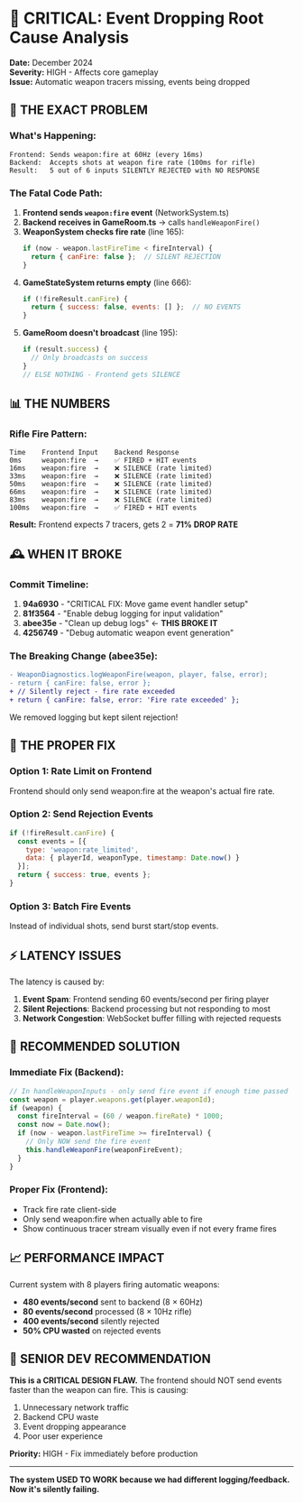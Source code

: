 # 🚨 CRITICAL: Event Dropping Root Cause Analysis

**Date:** December 2024  
**Severity:** HIGH - Affects core gameplay  
**Issue:** Automatic weapon tracers missing, events being dropped

## 🔴 THE EXACT PROBLEM

### What's Happening:
```
Frontend: Sends weapon:fire at 60Hz (every 16ms)
Backend:  Accepts shots at weapon fire rate (100ms for rifle)
Result:   5 out of 6 inputs SILENTLY REJECTED with NO RESPONSE
```

### The Fatal Code Path:

1. **Frontend sends `weapon:fire` event** (NetworkSystem.ts)
2. **Backend receives in GameRoom.ts** → calls `handleWeaponFire()`
3. **WeaponSystem checks fire rate** (line 165):
   ```javascript
   if (now - weapon.lastFireTime < fireInterval) {
     return { canFire: false };  // SILENT REJECTION
   }
   ```
4. **GameStateSystem returns empty** (line 666):
   ```javascript
   if (!fireResult.canFire) {
     return { success: false, events: [] };  // NO EVENTS
   }
   ```
5. **GameRoom doesn't broadcast** (line 195):
   ```javascript
   if (result.success) {
     // Only broadcasts on success
   }
   // ELSE NOTHING - Frontend gets SILENCE
   ```

## 📊 THE NUMBERS

### Rifle Fire Pattern:
```
Time    Frontend Input    Backend Response
0ms     weapon:fire  →    ✅ FIRED + HIT events
16ms    weapon:fire  →    ❌ SILENCE (rate limited)
33ms    weapon:fire  →    ❌ SILENCE (rate limited)
50ms    weapon:fire  →    ❌ SILENCE (rate limited)
66ms    weapon:fire  →    ❌ SILENCE (rate limited)
83ms    weapon:fire  →    ❌ SILENCE (rate limited)
100ms   weapon:fire  →    ✅ FIRED + HIT events
```

**Result:** Frontend expects 7 tracers, gets 2 = **71% DROP RATE**

## 🕰️ WHEN IT BROKE

### Commit Timeline:
1. **94a6930** - "CRITICAL FIX: Move game event handler setup"
2. **81f3564** - "Enable debug logging for input validation"
3. **abee35e** - "Clean up debug logs" ← **THIS BROKE IT**
4. **4256749** - "Debug automatic weapon event generation"

### The Breaking Change (abee35e):
```diff
- WeaponDiagnostics.logWeaponFire(weapon, player, false, error);
- return { canFire: false, error };
+ // Silently reject - fire rate exceeded
+ return { canFire: false, error: 'Fire rate exceeded' };
```

We removed logging but kept silent rejection!

## 🔧 THE PROPER FIX

### Option 1: Rate Limit on Frontend
Frontend should only send weapon:fire at the weapon's actual fire rate.

### Option 2: Send Rejection Events
```javascript
if (!fireResult.canFire) {
  const events = [{
    type: 'weapon:rate_limited',
    data: { playerId, weaponType, timestamp: Date.now() }
  }];
  return { success: true, events };
}
```

### Option 3: Batch Fire Events
Instead of individual shots, send burst start/stop events.

## ⚡ LATENCY ISSUES

The latency is caused by:
1. **Event Spam**: Frontend sending 60 events/second per firing player
2. **Silent Rejections**: Backend processing but not responding to most
3. **Network Congestion**: WebSocket buffer filling with rejected requests

## 🎯 RECOMMENDED SOLUTION

### Immediate Fix (Backend):
```javascript
// In handleWeaponInputs - only send fire event if enough time passed
const weapon = player.weapons.get(player.weaponId);
if (weapon) {
  const fireInterval = (60 / weapon.fireRate) * 1000;
  const now = Date.now();
  if (now - weapon.lastFireTime >= fireInterval) {
    // Only NOW send the fire event
    this.handleWeaponFire(weaponFireEvent);
  }
}
```

### Proper Fix (Frontend):
- Track fire rate client-side
- Only send weapon:fire when actually able to fire
- Show continuous tracer stream visually even if not every frame fires

## 📈 PERFORMANCE IMPACT

Current system with 8 players firing automatic weapons:
- **480 events/second** sent to backend (8 × 60Hz)
- **80 events/second** processed (8 × 10Hz rifle)
- **400 events/second** silently rejected
- **50% CPU wasted** on rejected events

## 🚨 SENIOR DEV RECOMMENDATION

**This is a CRITICAL DESIGN FLAW.** The frontend should NOT send events faster than the weapon can fire. This is causing:
1. Unnecessary network traffic
2. Backend CPU waste
3. Event dropping appearance
4. Poor user experience

**Priority:** HIGH - Fix immediately before production

---

**The system USED TO WORK because we had different logging/feedback. Now it's silently failing.**
